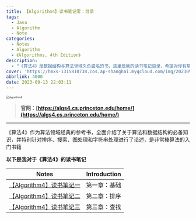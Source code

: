 ```yaml
---
title: 【Algorithm4】读书笔记零：目录
tags:
  - Java
  - Algorithm
  - Note
categories:
  - Notes
  - Algorithm
  - 《Algorithms, 4th Edition》
description:
  - "《算法4》是数据结构与算法领域久负盛名的书，这里是我的读书笔记目录，希望对你有帮助\U0001F60B"
cover: 'https://hmxs-1315810738.cos.ap-shanghai.myqcloud.com/img/202309132308381.png'
abbrlink: 4000
date: 2023-09-13 22:03:11
---
```


<img src="https://hmxs-1315810738.cos.ap-shanghai.myqcloud.com/img/202310081701001.png" alt="algorithm4" style="zoom: 50%;" />

> **官网：[https://algs4.cs.princeton.edu/home/](https://algs4.cs.princeton.edu/home/)**

---

《算法4》作为算法领域经典的参考书，全面介绍了关于算法和数据结构的必备知识，并特别针对排序、搜索、图处理和字符串处理进行了论述，是非常棒算法的入门书籍

**以下是我对于《算法4》的读书笔记**

|                            Notes                            | Introduction |
| :---------------------------------------------------------: | :----------: |
| [【Algorithm4】读书笔记一](https://hmxs.games/posts/4001/) | 第一章：基础 |
| [【Algorithm4】读书笔记二](https://hmxs.games/posts/4002/) | 第二章：排序 |
| [【Algorithm4】读书笔记三](https://hmxs.games/posts/4003/) | 第三章：查找 |